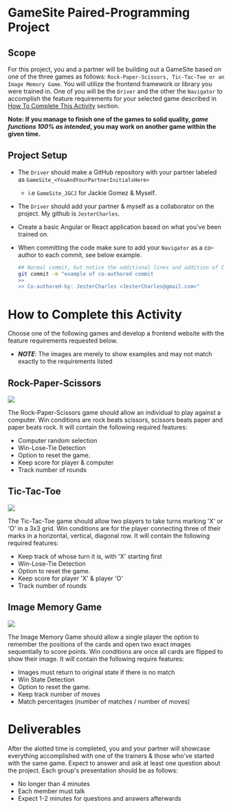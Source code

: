 # GameSite Paired-Programming Project

## Scope
For this project, you and a partner will be building out a GameSite based on one of the three games as follows: `Rock-Paper-Scissors, Tic-Tac-Toe or an Image Memory Game`. You will utilize the frontend framework or library you were trained in. One of you will be the `Driver` and the other the `Navigator` to accomplish the feature requirements for your selected game described in [How To Complete This Activity](#how-to-complete-this-activity) section. 

**Note: If you manage to finish one of the games to solid quality, *game functions 100% as intended*, you may work on another game within the given time.**

## Project Setup

- The `Driver` should make a GitHub repository with your partner labeled as `GameSite_<YouAndYourPartnerInitialsHere>` 
    - i.e `GameSite_JGCJ` for Jackie Gomez & Myself.
- The `Driver` should add your partner & myself as a collaborator on the project. My github is `JesterCharles`.
- Create a basic Angular or React application based on what you've been trained on.
- When committing the code make sure to add your `Navigator` as a co-author to each commit, see below example.

    ```bash
    ## Normal commit, but notice the additional lines and addition of Co-authored-by: GitHub-Username <GitHub-Email>" for your navigator
    git commit -m "example of co-authored commit
    >>
    >> Co-authored-by: JesterCharles <JesterCharles@gmail.com>"
    ```


# How to Complete this Activity

Choose one of the following games and develop a frontend website with the feature requirements requested below. 

- ***NOTE***: The images are merely to show examples and may not match exactly to the requirements listed

## Rock-Paper-Scissors

![](https://i.imgur.com/Zsnf0Pt.gif)

The Rock-Paper-Scissors game should allow an individual to play against a computer. Win conditions are rock beats scissors, scissors beats paper and paper beats rock. It will contain the following required features:

- Computer random selection
- Win-Lose-Tie Detection
- Option to reset the game.
- Keep score for player & computer
- Track number of rounds 

## Tic-Tac-Toe

![](https://camo.githubusercontent.com/740090318a163e524de00a2260b8a030851392bc2849c6d6eb5665ded1246100/68747470733a2f2f692e696d6775722e636f6d2f7262713534576e2e676966)

The Tic-Tac-Toe game should allow two players to take turns marking 'X' or 'O' in a 3x3 grid. Win conditions are for the player connecting three of their marks in a horizontal, vertical, diagonal row. It will contain the following required features:

- Keep track of whose turn it is, with 'X' starting first
- Win-Lose-Tie Detection
- Option to reset the game.
- Keep score for player 'X' & player 'O'
- Track number of rounds 

## Image Memory Game

![](https://marina-ferreira.github.io/img/tutorials/js/memory-game/memory-game.gif)

The Image Memory Game should allow a single player the option to remember the positions of the cards and open two exact images sequentially to score points. Win conditions are once all cards are flipped to show their image. It will contain the following require features:

- Images must return to original state if there is no match
- Win State Detection
- Option to reset the game.
- Keep track number of moves
- Match percentages (number of matches / number of moves)


# Deliverables

After the alotted time is completed, you and your partner will showcase everything accomplished with one of the trainers & those who've started with the same game. Expect to answer and ask at least one question about the project. Each group's presentation should be as follows:
 
- No longer than 4 minutes
- Each member must talk
- Expect 1-2 minutes for questions and answers afterwards